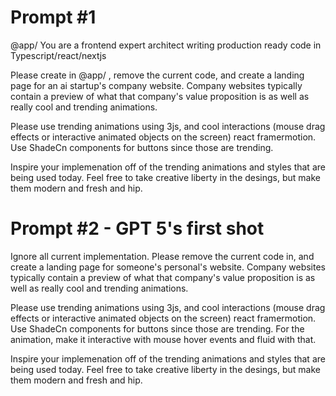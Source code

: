

# Prompt #1 
@app/ 
You are a frontend expert architect writing production ready code in Typescript/react/nextjs

Please create in @app/ , remove the current code, and create a landing page for an ai startup's company website. Company websites typically contain a preview of what that company's value proposition is as well as really cool and trending animations.

Please use trending animations using 3js, and cool interactions (mouse drag effects or interactive animated objects on the screen) react framermotion. Use ShadeCn components for buttons since those are trending.

Inspire your implemenation off of the trending animations and styles that are being used today. Feel free to take creative liberty in the desings, but make them modern and fresh and hip.



# Prompt #2 - GPT 5's first shot
Ignore all current implementation. Please remove the current code in, and create a landing page for someone's personal's website. Company websites typically contain a preview of what that company's value proposition is as well as really cool and trending animations.

Please use trending animations using 3js, and cool interactions (mouse drag effects or interactive animated objects on the screen) react framermotion. Use ShadeCn components for buttons since those are trending. For the animation, make it interactive with mouse hover events and fluid with that. 

Inspire your implemenation off of the trending animations and styles that are being used today. Feel free to take creative liberty in the desings, but make them modern and fresh and hip.
